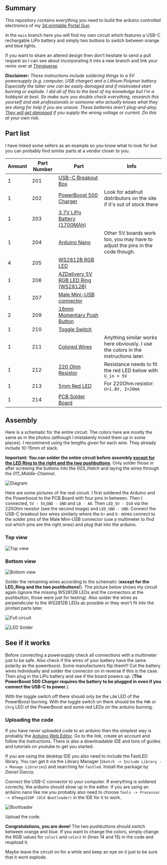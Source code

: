 ## Summary
This repository contains everything you need to build the arduino controlled electronics of my [3d printable Portal Gun](https://www.thingiverse.com/thing:6191828).

In the `main` branch here you will find my own circuit which features a USB-C rechargable LiPo battery and simply two buttons to switch between orange and blue lights. 

If you want to share an altered design then don't hesitate to send a pull request so I can see about incorporating it into a new branch and link your remix over at [Thingiverse](thingiverse.com).

**Disclaimer:** *These instructions include soldering things to a 5V powersupply (e.g. computer, USB charger) and a Lithium Polymer battery. Especially the latter one can be easily damaged and if mistreated start burning or explode. I did all of this to the best of my knowledge but I'm a hobbyist at best. So make sure you double check everything, research this yourself and ask professionals or someone who actually knows what they are doing for help if you are unsure. These batteries aren't plug-and-play. <ins>They will get damaged</ins> if you supply the wrong voltage or current. Do this at your own risk.*

## Part list
I have linked some sellers as an example so you know what to look for but you can probably find similar parts at a vendor closer to you.

| Amount | Part Number | Part | Info |
|---|---|---|---|
| 1 | 201 | [USB-C Breakout Box ](https://www.adafruit.com/product/4090) |  |
| 1 | 202 | [PowerBoost 500 Charger](https://www.adafruit.com/product/1944) | Look for adafruit distributors on the site if it's out of stock there |
| 1 | 203 | [3.7V LiPo Battery (1700MAh)](https://www.amazon.de/dp/B09DRQYZXM) |  |
| 1 | 204 | [Arduino Nano](https://store.arduino.cc/products/arduino-nano) | Other 5V boards work too, you may have to adjust the pins in the code though. |
| 4 | 205 | [WS2812B RGB LED](https://www.amazon.de/dp/B088K8DVMQ) |  |
| 1 | 206 | [AZDelivery 5V RGB LED Ring (WS2812B)](https://www.amazon.de/dp/B07SPL2YC1) |  |
| 1 | 207 | [Male Mini-USB connector](https://www.amazon.de/dp/B00O9YN06E) |  |
| 2 | 209 | [16mm Momentary Push Button](https://amzn.eu/d/92y2J6f) |  |
| 1 | 210 | [Toggle Switch](https://www.amazon.de/dp/B0B56S4F1X) |  |
| 1 | 211 | [Colored Wires](https://amzn.eu/d/iaCihai) | Anything similar works here obviously. I use the colors in the instructions later. |
| 1 | 212 | [220 Ohm Resistor](https://amzn.eu/d/9aWYZNG) | Resistance needs to fit the red LED below with ``U_in = 5V`` |
| 1 | 213 | [5mm Red LED](https://amzn.eu/d/4peTtBC) | For 220Ohm resistor: ``U=1.8V, I=20mA`` |
| 1 | 214 | [PCB Solder Board](https://amzn.eu/d/1guBOHR) |  |

## Assembly
Here is a schematic for the entire circuit. The colors here are mostly the same as in the photos (although I mistakenly mixed them up in some places). I recommend using the lengths given for each wire. They already include 10-15mm of slack.

**Important: You can solder the entire circuit before assembly <ins>except for the LED Ring to the right and the two pushbuttons</ins>**. Only solder those in after screwing the buttons into the *003_Hatch* and laying the wires through the *011_Middle-Channel*.

![Diagram](https://github.com/EVARATE/Portal-Gun-OS/blob/main/images/Circuit%20Diagram%20-%20Last%20Update%2013-09-23.svg)

Here are some pictures of the real circuit. I first soldered the Arduino and the Powerboost to the PCB Board with four pins in between. Then I connected, ``5V - 5V``,``GND - GND`` and ``LB - A0``. Then ``LED_5V - D10`` via the 220Ohm resistor (see the second image) and ``LED_GND - GND``. Connect the USB-C breakout box wires similarly where the ``D+`` and ``D-`` wires connect to the solder pins of the Male Mini-USB connector (use a multimeter to find out which pins are the right ones) and plug that into the arduino.

### Top view

![Top view](https://github.com/EVARATE/Portal-Gun-OS/blob/main/images/PGV2_Circuit-1.jpg)


### Bottom view

![Bottom view](https://github.com/EVARATE/Portal-Gun-OS/blob/main/images/PGV2_Circuit-2.jpg)

Solder the remaining wires according to the schematic (**except for the LED_Ring and the two pushbuttons!**). The picture below shows my circuit again (ignore the missing WS2812B LEDs and the connectors at the pushbutton, those were just for testing). Also solder the wires as perpendicular to the WS2812B LEDs as possible or they won't fit into the printed parts later.

![Full circuit](https://github.com/EVARATE/Portal-Gun-OS/blob/main/images/PGV2_Circuit-3.jpg)

![LED Solder](https://github.com/EVARATE/Portal-Gun-OS/blob/main/images/PGV2_Circuit-4.jpg)


## See if it works
Before connecting a powersupply check all connections with a multimeter just to be safe. Also check if the wires of your battery have the same polarity as the powerboost. Some manufacturers flip them!!! Cut the battery wires individually and solder the connector on in reverse if this is the case.
Then plug in the LiPo battery and see if the board powers up. (**The PowerBoost 500 Charger requires the battery to be plugged in even if you connect the USB-C to power.**).

With the toggle switch off there should only be the ``LOW`` LED of the PowerBoost burning. With the toggle switch on there should be the ``PWR`` or ``Chrg`` LED of the PowerBoost and some red LEDs on the arduino burning.

### Uploading the code
If you have never uploaded code to an arduino then the simplest way is probably the [Arduino Web Editor](https://create.arduino.cc/editor). Go to the link, create an account and follow the instructions. There is also a downloadable IDE and tons of guides and tutorials on youtube to get you started.

If you are using the desktop IDE you also need to include the FastLED library. You can get it via the Library Manager (``Sketch -> Include Library -> Manage Libraries``) and searching for ``fastled``. Install the package by *Daniel Garcia*.

Connect the USB-C connector to your computer. If everything is soldered correctly, the arduino should show up in the editor. If you are using an arduino nano like me you probably also need to choose ``Tools -> Processor -> ATmega328P (Old Bootloader)`` in the IDE for it to work.

![Bootloader](https://github.com/EVARATE/Portal-Gun-OS/blob/main/images/PGV2_IDE_OldBootloader.png)

Upload the code.

**Congratulations, you are done!** The two pushbuttons should switch between orange and blue. If you want to change the colors, simply change the RGB values for ``color1`` and ``color2`` in (lines 14 and 15) in the code and reupload it.

Maybe leave the circuit on for a while and keep an eye on it just to be sure that it wont explode.
